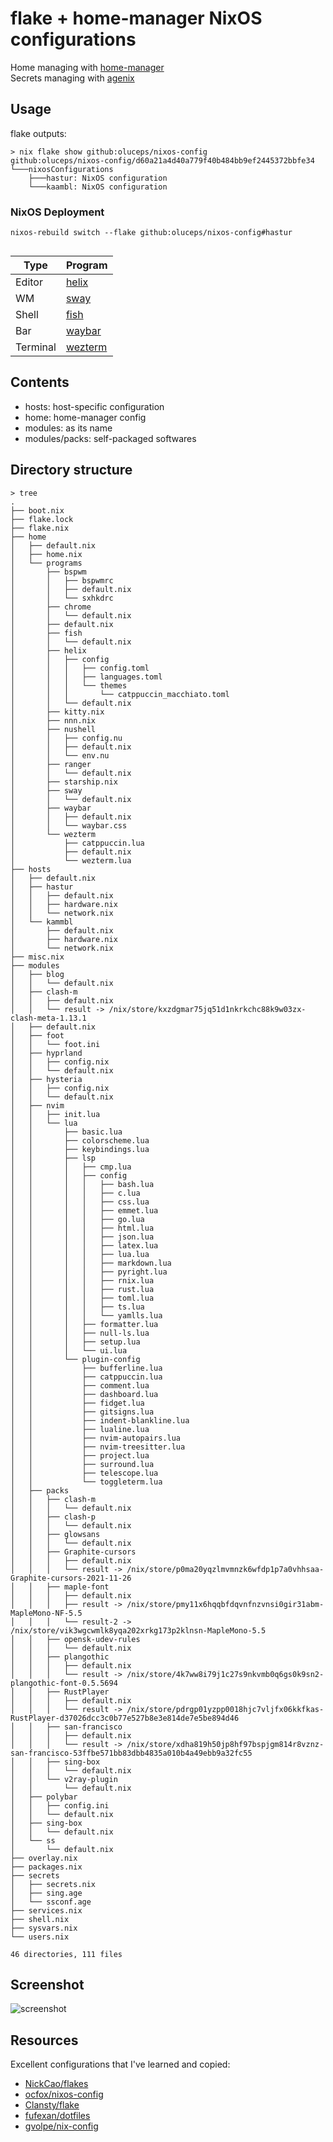 # flake + home-manager NixOS configurations

Home managing with [home-manager](https://github.com/nix-community/home-manager)  
Secrets managing with [agenix](https://github.com/ryantm/agenix)  


## Usage
flake outputs:  

```console
> nix flake show github:oluceps/nixos-config
github:oluceps/nixos-config/d60a21a4d40a779f40b484bb9ef2445372bbfe34
└───nixosConfigurations
    ├───hastur: NixOS configuration
    └───kaambl: NixOS configuration
```  

### NixOS Deployment

```console
nixos-rebuild switch --flake github:oluceps/nixos-config#hastur
  
```
|Type|Program|
|---|---|
|Editor|[helix](https://github.com/oluceps/nixos-config/tree/pub/home/programs/helix)|
|WM|[sway](https://github.com/oluceps/nixos-config/tree/pub/home/programs/sway)|
|Shell|[fish](https://github.com/oluceps/nixos-config/tree/pub/home/programs/fish)|
|Bar|[waybar](https://github.com/oluceps/nixos-config/tree/pub/home/programs/waybar)|
|Terminal|[wezterm](https://github.com/oluceps/nixos-config/tree/pub/home/programs/wezterm)|


## Contents
+ hosts: host-specific configuration  
+ home: home-manager config  
+ modules: as its name  
+ modules/packs: self-packaged softwares


## Directory structure  
```console  
> tree
.
├── boot.nix
├── flake.lock
├── flake.nix
├── home
│   ├── default.nix
│   ├── home.nix
│   └── programs
│       ├── bspwm
│       │   ├── bspwmrc
│       │   ├── default.nix
│       │   └── sxhkdrc
│       ├── chrome
│       │   └── default.nix
│       ├── default.nix
│       ├── fish
│       │   └── default.nix
│       ├── helix
│       │   ├── config
│       │   │   ├── config.toml
│       │   │   ├── languages.toml
│       │   │   └── themes
│       │   │       └── catppuccin_macchiato.toml
│       │   └── default.nix
│       ├── kitty.nix
│       ├── nnn.nix
│       ├── nushell
│       │   ├── config.nu
│       │   ├── default.nix
│       │   └── env.nu
│       ├── ranger
│       │   └── default.nix
│       ├── starship.nix
│       ├── sway
│       │   └── default.nix
│       ├── waybar
│       │   ├── default.nix
│       │   └── waybar.css
│       └── wezterm
│           ├── catppuccin.lua
│           ├── default.nix
│           └── wezterm.lua
├── hosts
│   ├── default.nix
│   ├── hastur
│   │   ├── default.nix
│   │   ├── hardware.nix
│   │   └── network.nix
│   └── kammbl
│       ├── default.nix
│       ├── hardware.nix
│       └── network.nix
├── misc.nix
├── modules
│   ├── blog
│   │   └── default.nix
│   ├── clash-m
│   │   ├── default.nix
│   │   └── result -> /nix/store/kxzdgmar75jq51d1nkrkchc88k9w03zx-clash-meta-1.13.1
│   ├── default.nix
│   ├── foot
│   │   └── foot.ini
│   ├── hyprland
│   │   ├── config.nix
│   │   └── default.nix
│   ├── hysteria
│   │   ├── config.nix
│   │   └── default.nix
│   ├── nvim
│   │   ├── init.lua
│   │   └── lua
│   │       ├── basic.lua
│   │       ├── colorscheme.lua
│   │       ├── keybindings.lua
│   │       ├── lsp
│   │       │   ├── cmp.lua
│   │       │   ├── config
│   │       │   │   ├── bash.lua
│   │       │   │   ├── c.lua
│   │       │   │   ├── css.lua
│   │       │   │   ├── emmet.lua
│   │       │   │   ├── go.lua
│   │       │   │   ├── html.lua
│   │       │   │   ├── json.lua
│   │       │   │   ├── latex.lua
│   │       │   │   ├── lua.lua
│   │       │   │   ├── markdown.lua
│   │       │   │   ├── pyright.lua
│   │       │   │   ├── rnix.lua
│   │       │   │   ├── rust.lua
│   │       │   │   ├── toml.lua
│   │       │   │   ├── ts.lua
│   │       │   │   └── yamlls.lua
│   │       │   ├── formatter.lua
│   │       │   ├── null-ls.lua
│   │       │   ├── setup.lua
│   │       │   └── ui.lua
│   │       └── plugin-config
│   │           ├── bufferline.lua
│   │           ├── catppuccin.lua
│   │           ├── comment.lua
│   │           ├── dashboard.lua
│   │           ├── fidget.lua
│   │           ├── gitsigns.lua
│   │           ├── indent-blankline.lua
│   │           ├── lualine.lua
│   │           ├── nvim-autopairs.lua
│   │           ├── nvim-treesitter.lua
│   │           ├── project.lua
│   │           ├── surround.lua
│   │           ├── telescope.lua
│   │           └── toggleterm.lua
│   ├── packs
│   │   ├── clash-m
│   │   │   └── default.nix
│   │   ├── clash-p
│   │   │   └── default.nix
│   │   ├── glowsans
│   │   │   └── default.nix
│   │   ├── Graphite-cursors
│   │   │   ├── default.nix
│   │   │   └── result -> /nix/store/p0ma20yqzlmvmnzk6wfdp1p7a0vhhsaa-Graphite-cursors-2021-11-26
│   │   ├── maple-font
│   │   │   ├── default.nix
│   │   │   ├── result -> /nix/store/pmy11x6hqqbfdqvnfnzvnsi0gir31abm-MapleMono-NF-5.5
│   │   │   └── result-2 -> /nix/store/vik3wgcwmlk8yqa202xrkg173p2klnsn-MapleMono-5.5
│   │   ├── opensk-udev-rules
│   │   │   └── default.nix
│   │   ├── plangothic
│   │   │   ├── default.nix
│   │   │   └── result -> /nix/store/4k7ww8i79j1c27s9nkvmb0q6gs0k9sn2-plangothic-font-0.5.5694
│   │   ├── RustPlayer
│   │   │   ├── default.nix
│   │   │   └── result -> /nix/store/pdrgp01yzpp0018hjc7vljfx06kkfkas-RustPlayer-d37026dcc3c0b77e527b8e3e814de7e5be894d46
│   │   ├── san-francisco
│   │   │   ├── default.nix
│   │   │   └── result -> /nix/store/xdha819h50jp8hf97bspjgm814r8vznz-san-francisco-53ffbe571bb83dbb4835a010b4a49ebb9a32fc55
│   │   ├── sing-box
│   │   │   └── default.nix
│   │   └── v2ray-plugin
│   │       └── default.nix
│   ├── polybar
│   │   ├── config.ini
│   │   └── default.nix
│   ├── sing-box
│   │   └── default.nix
│   └── ss
│       └── default.nix
├── overlay.nix
├── packages.nix
├── secrets
│   ├── secrets.nix
│   ├── sing.age
│   └── ssconf.age
├── services.nix
├── shell.nix
├── sysvars.nix
└── users.nix

46 directories, 111 files
```  

## Screenshot  
![screenshot](./screenshot.png)


## Resources  
Excellent configurations that I've learned and copied:  
+ [NickCao/flakes](https://github.com/NickCao/flakes)  
+ [ocfox/nixos-config](https://github.com/ocfox/nixos-config)  
+ [Clansty/flake](https://github.com/Clansty/flake)  
+ [fufexan/dotfiles](https://github.com/fufexan/dotfiles)  
+ [gvolpe/nix-config](https://github.com/gvolpe/nix-config)


